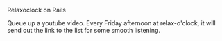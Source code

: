 Relaxoclock on Rails

Queue up a youtube video. Every Friday afternoon at relax-o'clock, it will send out the link to the list for some smooth listening.